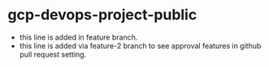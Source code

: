 # gcp-devops-project-public
- this line is added in feature branch.
- this line is added via feature-2 branch to see approval features in github pull request setting.